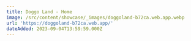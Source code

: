 ```yaml
---
title: Doggo Land - Home
image: /src/content/showcase/_images/doggoland-b72ca.web.app.webp
url: 'https://doggoland-b72ca.web.app/'
dateAdded: 2023-09-04T13:59:59.000Z
---
```


